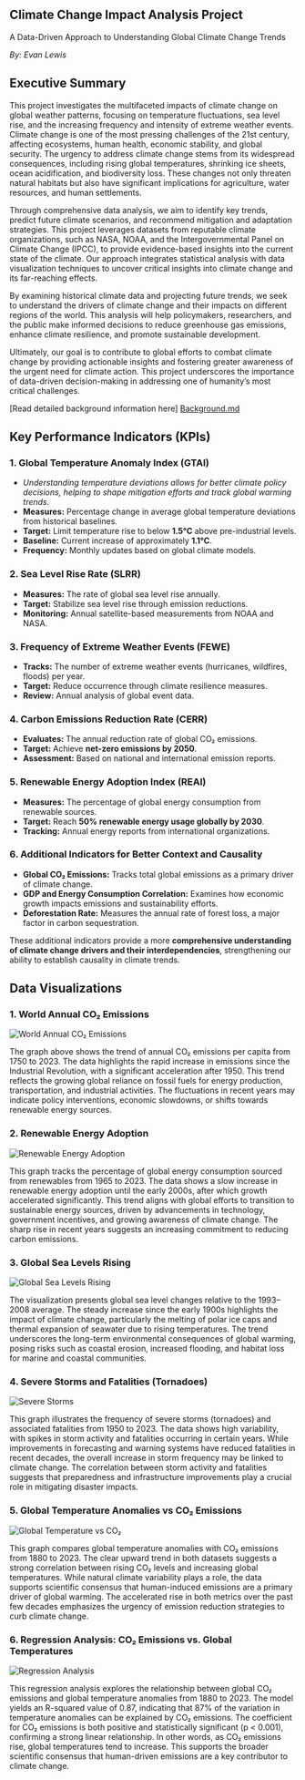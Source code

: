 ## **Climate Change Impact Analysis Project**

A Data-Driven Approach to Understanding Global Climate Change Trends 

*By: Evan Lewis*

## **Executive Summary**

This project investigates the multifaceted impacts of climate change on global weather patterns, focusing on temperature fluctuations, sea level rise, and the increasing frequency and intensity of extreme weather events. Climate change is one of the most pressing challenges of the 21st century, affecting ecosystems, human health, economic stability, and global security. The urgency to address climate change stems from its widespread consequences, including rising global temperatures, shrinking ice sheets, ocean acidification, and biodiversity loss. These changes not only threaten natural habitats but also have significant implications for agriculture, water resources, and human settlements.

Through comprehensive data analysis, we aim to identify key trends, predict future climate scenarios, and recommend mitigation and adaptation strategies. This project leverages datasets from reputable climate organizations, such as NASA, NOAA, and the Intergovernmental Panel on Climate Change (IPCC), to provide evidence-based insights into the current state of the climate. Our approach integrates statistical analysis with data visualization techniques to uncover critical insights into climate change and its far-reaching effects.

By examining historical climate data and projecting future trends, we seek to understand the drivers of climate change and their impacts on different regions of the world. This analysis will help policymakers, researchers, and the public make informed decisions to reduce greenhouse gas emissions, enhance climate resilience, and promote sustainable development.

Ultimately, our goal is to contribute to global efforts to combat climate change by providing actionable insights and fostering greater awareness of the urgent need for climate action. This project underscores the importance of data-driven decision-making in addressing one of humanity’s most critical challenges.


[Read detailed background information here] [Background.md]()

## Key Performance Indicators (KPIs)

### 1. Global Temperature Anomaly Index (GTAI)
- *Understanding temperature deviations allows for better climate policy decisions, helping to shape mitigation efforts and track global warming trends.*
- **Measures:** Percentage change in average global temperature deviations from historical baselines.
- **Target:** Limit temperature rise to below **1.5°C** above pre-industrial levels.
- **Baseline:** Current increase of approximately **1.1°C**.
- **Frequency:** Monthly updates based on global climate models.

### 2. Sea Level Rise Rate (SLRR)
- **Measures:** The rate of global sea level rise annually.
- **Target:** Stabilize sea level rise through emission reductions.
- **Monitoring:** Annual satellite-based measurements from NOAA and NASA.

### 3. Frequency of Extreme Weather Events (FEWE)
- **Tracks:** The number of extreme weather events (hurricanes, wildfires, floods) per year.
- **Target:** Reduce occurrence through climate resilience measures.
- **Review:** Annual analysis of global event data.

### 4. Carbon Emissions Reduction Rate (CERR)
- **Evaluates:** The annual reduction rate of global CO₂ emissions.
- **Target:** Achieve **net-zero emissions by 2050**.
- **Assessment:** Based on national and international emission reports.

### 5. Renewable Energy Adoption Index (REAI)
- **Measures:** The percentage of global energy consumption from renewable sources.
- **Target:** Reach **50% renewable energy usage globally by 2030**.
- **Tracking:** Annual energy reports from international organizations.

### 6. Additional Indicators for Better Context and Causality
- **Global CO₂ Emissions:** Tracks total global emissions as a primary driver of climate change.
- **GDP and Energy Consumption Correlation:** Examines how economic growth impacts emissions and sustainability efforts.
- **Deforestation Rate:** Measures the annual rate of forest loss, a major factor in carbon sequestration.

These additional indicators provide a more **comprehensive understanding of climate change drivers and their interdependencies**, strengthening our ability to establish causality in climate trends.


## Data Visualizations

### 1. World Annual CO₂ Emissions
![World Annual CO₂ Emissions](Data_Graphs/C02.png)

The graph above shows the trend of annual CO₂ emissions per capita from 1750 to 2023. The data highlights the rapid increase in emissions since the Industrial Revolution, with a significant acceleration after 1950. This trend reflects the growing global reliance on fossil fuels for energy production, transportation, and industrial activities. The fluctuations in recent years may indicate policy interventions, economic slowdowns, or shifts towards renewable energy sources.

### 2. Renewable Energy Adoption
![Renewable Energy Adoption](Data_Graphs/Energy.png)

This graph tracks the percentage of global energy consumption sourced from renewables from 1965 to 2023. The data shows a slow increase in renewable energy adoption until the early 2000s, after which growth accelerated significantly. This trend aligns with global efforts to transition to sustainable energy sources, driven by advancements in technology, government incentives, and growing awareness of climate change. The sharp rise in recent years suggests an increasing commitment to reducing carbon emissions.

### 3. Global Sea Levels Rising
![Global Sea Levels Rising](Data_Graphs/Global_Sea_levels_rising.png)

The visualization presents global sea level changes relative to the 1993–2008 average. The steady increase since the early 1900s highlights the impact of climate change, particularly the melting of polar ice caps and thermal expansion of seawater due to rising temperatures. The trend underscores the long-term environmental consequences of global warming, posing risks such as coastal erosion, increased flooding, and habitat loss for marine and coastal communities.

### 4. Severe Storms and Fatalities (Tornadoes)
![Severe Storms](Data_Graphs/Severe_storms.png)

This graph illustrates the frequency of severe storms (tornadoes) and associated fatalities from 1950 to 2023. The data shows high variability, with spikes in storm activity and fatalities occurring in certain years. While improvements in forecasting and warning systems have reduced fatalities in recent decades, the overall increase in storm frequency may be linked to climate change. The correlation between storm activity and fatalities suggests that preparedness and infrastructure improvements play a crucial role in mitigating disaster impacts.

### 5. Global Temperature Anomalies vs CO₂ Emissions
![Global Temperature vs CO₂](Data_Graphs/Temperature_vs_co2.png)

This graph compares global temperature anomalies with CO₂ emissions from 1880 to 2023. The clear upward trend in both datasets suggests a strong correlation between rising CO₂ levels and increasing global temperatures. While natural climate variability plays a role, the data supports scientific consensus that human-induced emissions are a primary driver of global warming. The accelerated rise in both metrics over the past few decades emphasizes the urgency of emission reduction strategies to curb climate change.

### 6. Regression Analysis: CO₂ Emissions vs. Global Temperatures
![Regression Analysis](Data_Graphs/Regression_analysis.png)

This regression analysis explores the relationship between global CO₂ emissions and global temperature anomalies from 1880 to 2023. The model yields an R-squared value of 0.87, indicating that 87% of the variation in temperature anomalies can be explained by CO₂ emissions. The coefficient for CO₂ emissions is both positive and statistically significant (p < 0.001), confirming a strong linear relationship. In other words, as CO₂ emissions rise, global temperatures tend to increase. This supports the broader scientific consensus that human-driven emissions are a key contributor to climate change.



 

